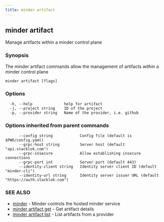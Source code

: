 ```yaml
---
title: minder artifact
---
```

## minder artifact

Manage artifacts within a minder control plane

### Synopsis

The minder artifact commands allow the management of artifacts within a minder control plane

```
minder artifact [flags]
```

### Options

```
  -h, --help              help for artifact
  -j, --project string    ID of the project
  -p, --provider string   Name of the provider, i.e. github
```

### Options inherited from parent commands

```
      --config string            Config file (default is $PWD/config.yaml)
      --grpc-host string         Server host (default "api.stacklok.com")
      --grpc-insecure            Allow establishing insecure connections
      --grpc-port int            Server port (default 443)
      --identity-client string   Identity server client ID (default "minder-cli")
      --identity-url string      Identity server issuer URL (default "https://auth.stacklok.com")
```

### SEE ALSO

* [minder](minder.md)	 - Minder controls the hosted minder service
* [minder artifact get](minder_artifact_get.md)	 - Get artifact details
* [minder artifact list](minder_artifact_list.md)	 - List artifacts from a provider


